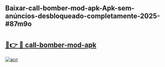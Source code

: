 ## Baixar-call-bomber-mod-apk-Apk-sem-anúncios-desbloqueado-completamente-2025-#87m9o

# <h2><a href="https://ainizakaria.my?title=call-bomber-mod-apk&ref=20M">🔗👉 🔴 call-bomber-mod-apk</a></h2>

[![acn](https://github.com/user-attachments/assets/0f9c940e-d8b0-45ae-aac7-cd30a18b3e1c)](https://ainizakaria.my?title=call-bomber-mod-apk&ref=20M)

